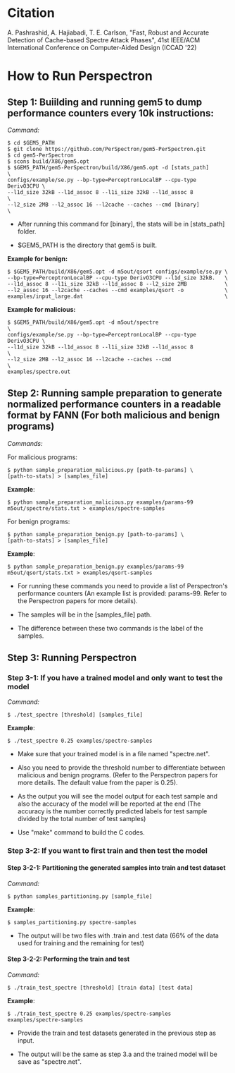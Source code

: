 # Citation
A. Pashrashid, A. Hajiabadi, T. E. Carlson, "Fast, Robust and Accurate Detection of Cache-based Spectre
Attack Phases", 41st IEEE/ACM International Conference on Computer-Aided Design (ICCAD '22) 

# How to Run Perspectron


Step 1: Buiilding and running gem5 to dump performance counters every 10k instructions:
--------------------------------------------------------------------------------------------

*Command:*

	$ cd $GEM5_PATH
	$ git clone https://github.com/PerSpectron/gem5-PerSpectron.git
	$ cd gem5-PerSpectron
	$ scons build/X86/gem5.opt
	$ $GEM5_PATH/gem5-PerSpectron/build/X86/gem5.opt -d [stats_path]        \
	configs/example/se.py --bp-type=PerceptronLocalBP --cpu-type DerivO3CPU \
	--l1d_size 32kB --l1d_assoc 8 --l1i_size 32kB --l1d_assoc 8             \
	--l2_size 2MB --l2_assoc 16 --l2cache --caches --cmd [binary]           \

-   After running this command for \[binary\], the stats will be in
    \[stats\_path\] folder.

-   \$GEM5\_PATH is the directory that gem5 is built.

**Example for benign:**

	$ $GEM5_PATH/build/X86/gem5.opt -d m5out/qsort configs/example/se.py \
	--bp-type=PerceptronLocalBP --cpu-type DerivO3CPU --l1d_size 32kB.   \
	--l1d_assoc 8 --l1i_size 32kB --l1d_assoc 8 --l2_size 2MB            \
	--l2_assoc 16 --l2cache --caches --cmd examples/qsort -o             \
	examples/input_large.dat                                             \

**Example for malicious:**

	$ $GEM5_PATH/build/X86/gem5.opt -d m5out/spectre                        \
	configs/example/se.py --bp-type=PerceptronLocalBP --cpu-type DerivO3CPU \
	--l1d_size 32kB --l1d_assoc 8 --l1i_size 32kB --l1d_assoc 8             \
	--l2_size 2MB --l2_assoc 16 --l2cache --caches --cmd                    \
	examples/spectre.out

Step 2: Running sample preparation to generate normalized performance counters in a readable format by FANN (For both malicious and benign programs)
----------------------------------------------------------------------------------------------------------------------------------------------------

*Commands:*

For malicious programs:
	
	$ python sample_preparation_malicious.py [path-to-params] \
	[path-to-stats] > [samples_file]

**Example**:

	$ python sample_preparation_malicious.py examples/params-99
	m5out/spectre/stats.txt > examples/spectre-samples

For benign programs:

	$ python sample_preparation_benign.py [path-to-params] \
	[path-to-stats] > [samples_file]

**Example**:

	$ python sample_preparation_benign.py examples/params-99
	m5out/qsort/stats.txt > examples/qsort-samples

-   For running these commands you need to provide a list of
    Perspectron's performance counters (An example list is
    provided: params-99. Refer to the Perspectron papers for
    more details).

-   The samples will be in the \[samples\_file\] path.

-   The difference between these two commands is the label of
    the samples.

Step 3: Running Perspectron
---------------------------

### Step 3-1: If you have a trained model and only want to test the model

*Command:*

	$ ./test_spectre [threshold] [samples_file]

**Example**:

	$ ./test_spectre 0.25 examples/spectre-samples

-   Make sure that your trained model is in a file named "spectre.net".

-   Also you need to provide the threshold number to differentiate
    between malicious and benign programs. (Refer to the Perspectron
    papers for more details. The default value from the paper is 0.25).

-   As the output you will see the model output for each test sample and
    also the accuracy of the model will be reported at the end (The
    accuracy is the number correctly predicted labels for test sample
    divided by the total number of test samples)

-   Use "make" command to build the C codes.

### Step 3-2: If you want to first train and then test the model

#### Step 3-2-1: Partitioning the generated samples into train and test dataset

*Command:*

	$ python samples_partitioning.py [sample_file]

**Example**:

	$ samples_partitioning.py spectre-samples

-   The output will be two files with .train and .test data (66% of the
    data used for training and the remaining for test)

#### 

#### Step 3-2-2: Performing the train and test

*Command:*

	$ ./train_test_spectre [threshold] [train data] [test data]

**Example**:

	$ ./train_test_spectre 0.25 examples/spectre-samples
	examples/spectre-samples

-   Provide the train and test datasets generated in the previous step
    as input.

-   The output will be the same as step 3.a and the trained model will
    be save as "spectre.net".




